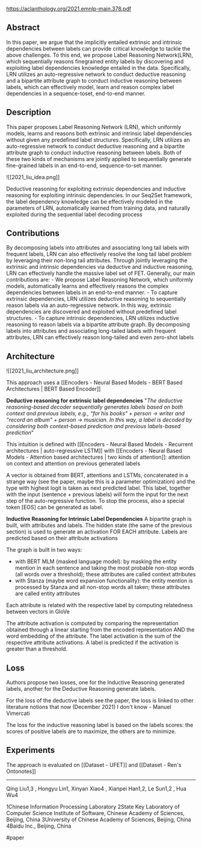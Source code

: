 https://aclanthology.org/2021.emnlp-main.378.pdf

Abstract
---
In this paper, we argue that the implicitly entailed extrinsic and intrinsic dependencies between labels can provide critical knowledge to tackle the above challenges. To this end, we propose Label Reasoning Network(LRN), which sequentially reasons finegrained entity labels by discovering and exploiting label dependencies knowledge entailed in the data. Specifically, LRN utilizes an auto-regressive network to conduct deductive reasoning and a bipartite attribute graph to conduct inductive reasoning between labels, which can effectively model, learn and reason complex label dependencies in a sequence-toset, end-to-end manner.

Description
---
This paper proposes Label Reasoning Network (LRN), which uniformly models, learns and reasons both extrinsic and intrinsic label dependencies without given any predefined label structures. Specifically, LRN utilizes an auto-regressive network to conduct deductive reasoning and a bipartite attribute graph to conduct inductive reasoning between labels. Both of these two kinds of mechanisms are jointly applied to sequentially generate fine-grained labels in an end-to-end, sequence-to-set manner.

![[2021_liu_idea.png]]

Deductive reasoning for exploiting extrinsic dependencies and inductive reasoning for exploiting intrinsic dependencies. In our Seq2Set framework, the label dependency knowledge can be effectively modeled in the parameters of LRN, automatically learned from training data, and naturally exploited during the sequential label decoding process

Contributions
---
By decomposing labels into attributes and associating long tail labels with frequent labels, LRN can also effectively resolve the long tail label problem by leveraging their non-long tail attributes. Through jointly leveraging the extrinsic and intrinsic dependencies via deductive and inductive reasoning, LRN can effectively handle the massive label set of FET. Generally, our main contributions are: 
	- We propose Label Reasoning Network, which uniformly models, automatically learns and effectively reasons the complex dependencies between labels in an end-to-end manner. 
	- To capture extrinsic dependencies, LRN utilizes deductive reasoning to sequentially reason labels via an auto-regressive network. In this way, extrinsic dependencies are discovered and exploited without predefined label structures. 
	- To capture intrinsic dependencies, LRN utilizes inductive reasoning to reason labels via a bipartite attribute graph. By decomposing labels into attributes and associating long-tailed labels with frequent attributes, LRN can effectively reason long-tailed and even zero-shot labels

Architecture
---
![[2021_liu_architecture.png]]

This approach uses a [[Encoders - Neural Based Models - BERT Based Architectures | BERT Based Encoder]]

**Deductive reasoning for extrinsic label dependencies**
"*The deductive reasoning-based decoder sequentially generates labels based on both context and previous labels, e.g., “for his books" + person → writer and “record an album" + person → musician. In this way, a label is decoded by considering both context-based prediction and previous labels-based prediction*"

This intuition is defined with [[Encoders - Neural Based Models - Recurrent architectures | auto-regressive LSTM]] with [[Encoders - Neural Based Models - Attention based architectures | two kinds of attention]]: attention on context and attention on previous generated labels 

A vector is obtained from BERT, attentions and LSTMs, concatenated in a strange way (see the paper, maybe this is a parameter optimization) and the type with highest logit is taken as next predicted label. This label, together with the input (sentence + previous labels) will form the input for the next step of the auto-regressive function. To stop the process, also a special token \[EOS\]  can be generated as label.

**Inductive Reasoning for Intrinsic Label Dependencies**
A bipartite graph is built, with attributes and labels. The hidden state (the same of the previous section) is used to generate an activation FOR EACH attribute. Labels are predicted based on their attribute activations

The graph is built in two ways: 
- with BERT MLM (masked language model): by masking the entity mention in each sentence and taking the most probable non-stop words (all words over a threshold); these attributes are called context attributes
- with Stanza (maybe word expansion functionality): the entity mention is processed by Stanza and all non-stop words all taken; these  attributes are called entity attributes

Each attribute is related with the respective label by computing relatedness between vectors in GloVe

The attribute activation is computed by comparing the representation obtained through a linear starting from the encoded representation AND the word embedding of the attribute. The label activation is the sum of the respective attribute activations. A label is predicted if the activation is greater than a threshold.

Loss
---
Authors propose two losses, one for the Inductive Reasoning generated labels, another for the Deductive Reasoning generate labels.

For the loss of the deductive labels see the paper, the loss is linked to other literature notions that now (December 2021) I don't know - Manuel Vimercati

The loss for the inductive reasoning label is based on the labels scores: the scores of positive labels are to maximize, the others are to minimize.

Experiments
---

The approach is evaluated on [[Dataset - UFET]] and [[Dataset - Ren's Ontonotes]]
___
Qing Liu1,3 , 
Hongyu Lin1, 
Xinyan Xiao4 , 
Xianpei Han1,2, 
Le Sun1,2 , 
Hua Wu4 

1Chinese Information Processing Laboratory 
2State Key Laboratory of Computer Science Institute of Software, Chinese Academy of Sciences, Beijing, China 
3University of Chinese Academy of Sciences, Beijing, China 
4Baidu Inc., Beijing, China

#paper 